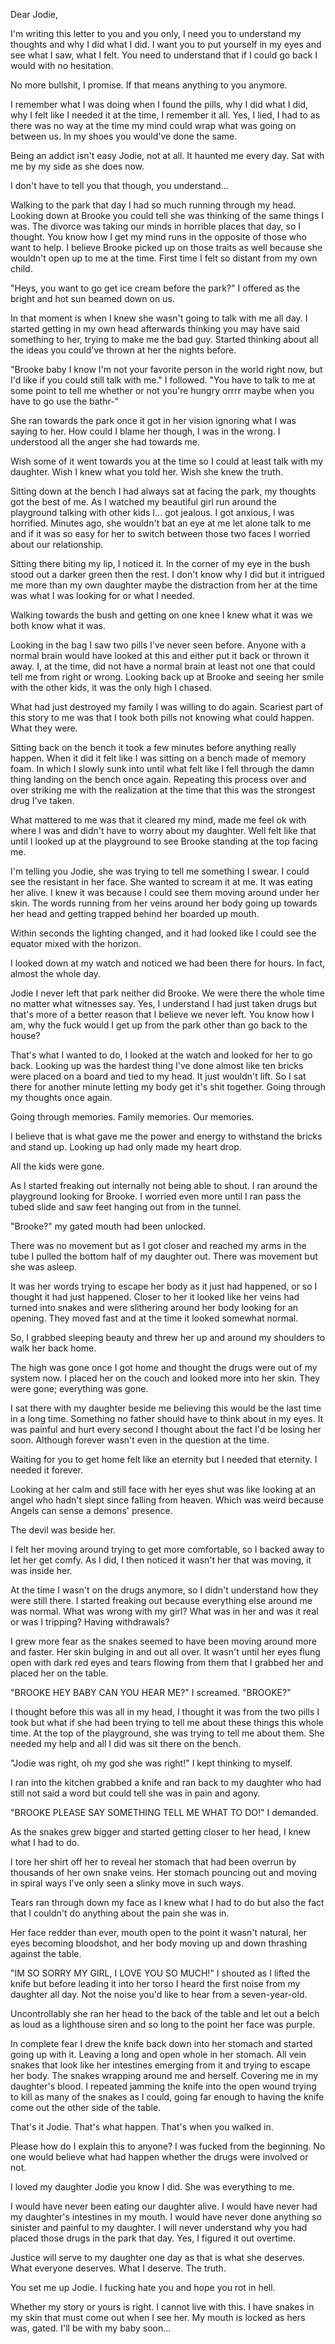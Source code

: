 Dear Jodie,

I'm writing this letter to you and you only, I need you to understand my thoughts and why I did what I did. I want you to put yourself in my eyes and see what I saw, what I felt. You need to understand that if I could go back I would with no hesitation. 

No more bullshit, I promise. If that means anything to you anymore.

I remember what I was doing when I found the pills, why I did what I did, why I felt like I needed it at the time, I remember it all. Yes, I lied, I had to as there was no way at the time my mind could wrap what was going on between us. In my shoes you would've done the same. 

Being an addict isn't easy Jodie, not at all. It haunted me every day. Sat with me by my side as she does now. 

I don't have to tell you that though, you understand...

Walking to the park that day I had so much running through my head. Looking down at Brooke you could tell she was thinking of the same things I was. The divorce was taking our minds in horrible places that day, so I thought. You know how I get my mind runs in the opposite of those who want to help. I believe Brooke picked up on those traits as well because she wouldn't open up to me at the time. First time I felt so distant from my own child. 

"Heys, you want to go get ice cream before the park?" I offered as the bright and hot sun beamed down on us.

In that moment is when I knew she wasn't going to talk with me all day. I started getting in my own head afterwards thinking you may have said something to her, trying to make me the bad guy. Started thinking about all the ideas you could've thrown at her the nights before. 

"Brooke baby I know I'm not your favorite person in the world right now, but I'd like if you could still talk with me." I followed. "You have to talk to me at some point to tell me whether or not you're hungry orrrr maybe when you have to go use the bathr-"

She ran towards the park once it got in her vision ignoring what I was saying to her. How could I blame her though, I was in the wrong. I understood all the anger she had towards me. 

Wish some of it went towards you at the time so I could at least talk with my daughter. Wish I knew what you told her. Wish she knew the truth.

Sitting down at the bench I had always sat at facing the park, my thoughts got the best of me. As I watched my beautiful girl run around the playground talking with other kids I... got jealous. I got anxious, I was horrified. Minutes ago, she wouldn't bat an eye at me let alone talk to me and if it was so easy for her to switch between those two faces I worried about our relationship. 

Sitting there biting my lip, I noticed it. In the corner of my eye in the bush stood out a darker green then the rest. I don't know why I did but it intrigued me more than my own daughter maybe the distraction from her at the time was what I was looking for or what I needed.

Walking towards the bush and getting on one knee I knew what it was we both know what it was.

Looking in the bag I saw two pills I've never seen before. Anyone with a normal brain would have looked at this and either put it back or thrown it away. I, at the time, did not have a normal brain at least not one that could tell me from right or wrong. Looking back up at Brooke and seeing her smile with the other kids, it was the only high I chased.

What had just destroyed my family I was willing to do again. Scariest part of this story to me was that I took both pills not knowing what could happen. What they were. 

Sitting back on the bench it took a few minutes before anything really happen. When it did it felt like I was sitting on a bench made of memory foam. In which I slowly sunk into until what felt like I fell through the damn thing landing on the bench once again. Repeating this process over and over striking me with the realization at the time that this was the strongest drug I've taken. 

What mattered to me was that it cleared my mind, made me feel ok with where I was and didn't have to worry about my daughter. Well felt like that until I looked up at the playground to see Brooke standing at the top facing me. 

I'm telling you Jodie, she was trying to tell me something I swear. I could see the resistant in her face. She wanted to scream it at me. It was eating her alive. I knew it was because I could see them moving around under her skin. The words running from her veins around her body going up towards her head and getting trapped behind her boarded up mouth. 

Within seconds the lighting changed, and it had looked like I could see the equator mixed with the horizon.

I looked down at my watch and noticed we had been there for hours. In fact, almost the whole day. 

Jodie I never left that park neither did Brooke. We were there the whole time no matter what witnesses say. Yes, I understand I had just taken drugs but that's more of a better reason that I believe we never left. You know how I am, why the fuck would I get up from the park other than go back to the house?

That's what I wanted to do, I looked at the watch and looked for her to go back. Looking up was the hardest thing I've done almost like ten bricks were placed on a board and tied to my head. It just wouldn't lift. So I sat there for another minute letting my body get it's shit together. Going through my thoughts once again. 

Going through memories. Family memories. Our memories.

I believe that is what gave me the power and energy to withstand the bricks and stand up. Looking up had only made my heart drop.

All the kids were gone. 

As I started freaking out internally not being able to shout. I ran around the playground looking for Brooke. I worried even more until I ran pass the tubed slide and saw feet hanging out from in the tunnel. 

"Brooke?" my gated mouth had been unlocked. 

There was no movement but as I got closer and reached my arms in the tube I pulled the bottom half of my daughter out. There was movement but she was asleep. 

It was her words trying to escape her body as it just had happened, or so I thought it had just happened. Closer to her it looked like her veins had turned into snakes and were slithering around her body looking for an opening. They moved fast and at the time it looked somewhat normal. 

So, I grabbed sleeping beauty and threw her up and around my shoulders to walk her back home. 

The high was gone once I got home and thought the drugs were out of my system now. I placed her on the couch and looked more into her skin. They were gone; everything was gone. 

I sat there with my daughter beside me believing this would be the last time in a long time. Something no father should have to think about in my eyes. It was painful and hurt every second I thought about the fact I'd be losing her soon. Although forever wasn't even in the question at the time. 

Waiting for you to get home felt like an eternity but I needed that eternity. I needed it forever. 

Looking at her calm and still face with her eyes shut was like looking at an angel who hadn't slept since falling from heaven. Which was weird because Angels can sense a demons' presence. 

The devil was beside her.

I felt her moving around trying to get more comfortable, so I backed away to let her get comfy. As I did, I then noticed it wasn't her that was moving, it was inside her. 

At the time I wasn't on the drugs anymore, so I didn't understand how they were still there. I started freaking out because everything else around me was normal. What was wrong with my girl? What was in her and was it real or was I tripping? Having withdrawals?

I grew more fear as the snakes seemed to have been moving around more and faster. Her skin bulging in and out all over. It wasn't until her eyes flung open with dark red eyes and tears flowing from them that I grabbed her and placed her on the table. 

"BROOKE HEY BABY CAN YOU HEAR ME?" I screamed. "BROOKE?" 

I thought before this was all in my head, I thought it was from the two pills I took but what if she had been trying to tell me about these things this whole time. At the top of the playground, she was trying to tell me about them. She needed my help and all I did was sit there on the bench.

"Jodie was right, oh my god she was right!" I kept thinking to myself. 

I ran into the kitchen grabbed a knife and ran back to my daughter who had still not said a word but could tell she was in pain and agony. 

"BROOKE PLEASE SAY SOMETHING TELL ME WHAT TO DO!" I demanded.

As the snakes grew bigger and started getting closer to her head, I knew what I had to do. 

I tore her shirt off her to reveal her stomach that had been overrun by thousands of her own snake veins. Her stomach pouncing out and moving in spiral ways I've only seen a slinky move in such ways. 

Tears ran through down my face as I knew what I had to do but also the fact that I couldn't do anything about the pain she was in. 

Her face redder than ever, mouth open to the point it wasn't natural, her eyes becoming bloodshot, and her body moving up and down thrashing against the table. 

"IM SO SORRY MY GIRL, I LOVE YOU SO MUCH!" I shouted as I lifted the knife but before leading it into her torso I heard the first noise from my daughter all day. Not the noise you'd like to hear from a seven-year-old. 

Uncontrollably she ran her head to the back of the table and let out a belch as loud as a lighthouse siren and so long to the point her face was purple. 

In complete fear I drew the knife back down into her stomach and started going up with it. Leaving a long and open whole in her stomach. All vein snakes that look like her intestines emerging from it and trying to escape her body. The snakes wrapping around me and herself. Covering me in my daughter's blood. I repeated jamming the knife into the open wound trying to kill as many of the snakes as I could, going far enough to having the knife come out the other side of the table. 

That's it Jodie. That's what happen. That's when you walked in. 

Please how do I explain this to anyone? I was fucked from the beginning. No one would believe what had happen whether the drugs were involved or not. 

I loved my daughter Jodie you know I did. She was everything to me. 

I would have never been eating our daughter alive. I would have never had my daughter's intestines in my mouth. I would have never done anything so sinister and painful to my daughter. I will never understand why you had placed those drugs in the park that day. Yes, I figured it out overtime. 

Justice will serve to my daughter one day as that is what she deserves. What everyone deserves. What I deserve. The truth. 

You set me up Jodie. I fucking hate you and hope you rot in hell. 

Whether my story or yours is right. I cannot live with this. I have snakes in my skin that must come out when I see her. My mouth is locked as hers was, gated. I'll be with my baby soon...